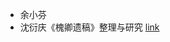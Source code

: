 - 余小芬
- 沈衍庆《槐卿遗稿》整理与研究 [link](https://kns.cnki.net/kcms/detail/detail.aspx?dbcode=CMFD&dbname=CMFD201501&filename=1014391832.nh&uniplatform=NZKPT&v=4ER-R8c8JLhdsi_y82KNWFPfpdCq38p8V6M6o4XM02XU7K5pyougcm9_CAdpWeQc)
